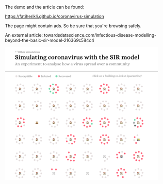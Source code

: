 The demo and the article can be found:

<https://fatiherikli.github.io/coronavirus-simulation>

The page might contain ads. So be sure that you're browsing safely.

An external article:
towardsdatascience.com/infectious-disease-modelling-beyond-the-basic-sir-model-216369c584c4

![no-deaths-as-png](https://github.com/fatiherikli/coronavirus-simulation/raw/master/no-deaths.png)
